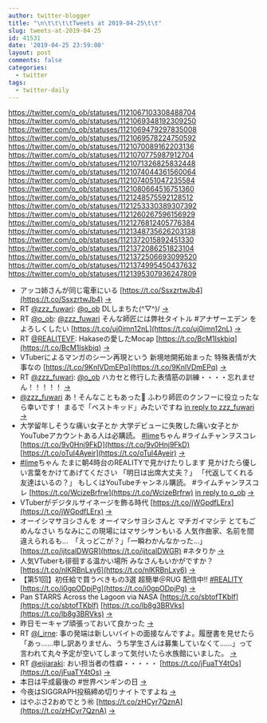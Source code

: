 ```yaml
---
author: twitter-blogger
title: "\n\t\t\t\tTweets at 2019-04-25\t\t"
slug: tweets-at-2019-04-25
id: 41531
date: '2019-04-25 23:59:00'
layout: post
comments: false
categories:
  - twitter
tags:
  - twitter-daily
---
```


https://twitter.com/o_ob/statuses/1121067103308488704 https://twitter.com/o_ob/statuses/1121069348192309250 https://twitter.com/o_ob/statuses/1121069479297835008 https://twitter.com/o_ob/statuses/1121069578224750592 https://twitter.com/o_ob/statuses/1121070089162203136 https://twitter.com/o_ob/statuses/1121070775987912704 https://twitter.com/o_ob/statuses/1121071326825832448 https://twitter.com/o_ob/statuses/1121074044361560064 https://twitter.com/o_ob/statuses/1121074051047235584 https://twitter.com/o_ob/statuses/1121080664516751360 https://twitter.com/o_ob/statuses/1121248575592128512 https://twitter.com/o_ob/statuses/1121253330389307392 https://twitter.com/o_ob/statuses/1121260267596156929 https://twitter.com/o_ob/statuses/1121276812405776384 https://twitter.com/o_ob/statuses/1121348735626203138 https://twitter.com/o_ob/statuses/1121372015892451330 https://twitter.com/o_ob/statuses/1121372086251823104 https://twitter.com/o_ob/statuses/1121372506693099520 https://twitter.com/o_ob/statuses/1121374995450437632 https://twitter.com/o_ob/statuses/1121395307936247809  

*   アッコ姉さんが同じ電車にいる [https://t.co/SsxzrtwJb4](https://t.co/SsxzrtwJb4) [->](https://twitter.com/o_ob/statuses/1121067103308488704)
*   RT [@zzz_fuwari](https://twitter.com/zzz_fuwari): [@o_ob](https://twitter.com/o_ob) DLしまちた(^▽^)/ [->](https://twitter.com/o_ob/statuses/1121069348192309250)
*   RT [@o_ob](https://twitter.com/o_ob): [@zzz_fuwari](https://twitter.com/zzz_fuwari) そんな師匠には弊社タイトル #アナザーエデン をよろしくしたい [https://t.co/uj0imn12nL](https://t.co/uj0imn12nL) [->](https://twitter.com/o_ob/statuses/1121069479297835008)
*   RT [@REALITEVF](https://twitter.com/REALITEVF): Hakaseの愛したMocap [https://t.co/BcM1Iskbiq](https://t.co/BcM1Iskbiq) [->](https://twitter.com/o_ob/statuses/1121069578224750592)
*   VTuberによるマンガのシーン再現という 新境地開拓始まった 特殊表情が大事なの [https://t.co/9KnlVDmEPq](https://t.co/9KnlVDmEPq) [->](https://twitter.com/o_ob/statuses/1121070089162203136)
*   RT [@zzz_fuwari](https://twitter.com/zzz_fuwari): [@o_ob](https://twitter.com/o_ob) ハカセと修行した表情筋の訓練・・・・忘れません！！！！！ [->](https://twitter.com/o_ob/statuses/1121070775987912704)
*   [@zzz_fuwari](https://twitter.com/zzz_fuwari) あ！そんなこともあった🤭 ふわり師匠のクンフーに役立ったなら幸いです！ まるで「ベストキッド」みたいですね [in reply to zzz_fuwari](https://twitter.com/zzz_fuwari/statuses/1121070654965477376) [->](https://twitter.com/o_ob/statuses/1121071326825832448)
*   大学留年しそうな痛い女子とか 大学デビューに失敗した痛い女子とか YouTubeアカウントある人は必購読。 [#lime](https://twitter.com/search?q=%23lime&src=hash)ちゃん #ライムチャンヲスコレ [https://t.co/9v0Hnj9FkD](https://t.co/9v0Hnj9FkD) [https://t.co/oTul4Ayeir](https://t.co/oTul4Ayeir) [->](https://twitter.com/o_ob/statuses/1121074044361560064)
*   [#lime](https://twitter.com/search?q=%23lime&src=hash)ちゃん たまに朝4時台のREALITYで見かけたりします 見かけたら優しい言葉をかけてあげてください 「明日は出席大丈夫？」 「代返してくれる友達はいるの？」 もしくはYouTubeチャンネル購読。 #ライムチャンヲスコレ [https://t.co/WcizeBrfrw](https://t.co/WcizeBrfrw) [in reply to o_ob](https://twitter.com/o_ob/statuses/1121074044361560064) [->](https://twitter.com/o_ob/statuses/1121074051047235584)
*   VTuberがデジタルサイネージを飾る時代 [https://t.co/jWGpdfLErx](https://t.co/jWGpdfLErx) [->](https://twitter.com/o_ob/statuses/1121080664516751360)
*   オーイシマサヨシさんを オーイマシサヨシさんと マチガイマシテ とてもごめんなさい ちなみにこの現場にはマサシサンもいる 人気作曲家、名前を間違えられるも…　「えっどこが？」「一瞬わかんなかった…」 [https://t.co/ijtcalDWGR](https://t.co/ijtcalDWGR) #ネタりか [->](https://twitter.com/o_ob/statuses/1121248575592128512)
*   人気VTuberも徘徊する温かい場所 みなさんもいかがですか？ [https://t.co/nlKRBnLxy6](https://t.co/nlKRBnLxy6) [->](https://twitter.com/o_ob/statuses/1121253330389307392)
*   【第51回】初任給で買うべきもの3選 超簡単＠RUG 配信中!! [#REALITY](https://twitter.com/search?q=%23REALITY&src=hash) [https://t.co/i0gpODpjPg](https://t.co/i0gpODpjPg) [->](https://twitter.com/o_ob/statuses/1121260267596156929)
*   Pan STARRS Across the Lagoon via NASA [https://t.co/sbtofTKblf](https://t.co/sbtofTKblf) [https://t.co/lb8g3BRVks](https://t.co/lb8g3BRVks) [->](https://twitter.com/o_ob/statuses/1121276812405776384)
*   昨日モーキャプ頑張っておいて良かった [->](https://twitter.com/o_ob/statuses/1121348735626203138)
*   RT [@l_irne](https://twitter.com/l_irne): 事の発端は新しいバイトの面接なんですよ。履歴書を見せたら「あっ……申し訳ありません、うち学生さんは募集していなくて……」って言われて丸々予定が空いてしまって気付いたら水族館にいました。 [->](https://twitter.com/o_ob/statuses/1121372015892451330)
*   RT [@eijiaraki](https://twitter.com/eijiaraki): おい担当者の性癖・・・・・ [https://t.co/jFuaTY4tOs](https://t.co/jFuaTY4tOs) [->](https://twitter.com/o_ob/statuses/1121372086251823104)
*   本日は平成最後の #世界ペンギンの日 [->](https://twitter.com/o_ob/statuses/1121372506693099520)
*   今夜はSIGGRAPH投稿締め切りナイトですよね [->](https://twitter.com/o_ob/statuses/1121374995450437632)
*   はやぶさ2おめでとう㊗️ [https://t.co/zHCyr7QznA](https://t.co/zHCyr7QznA) [->](https://twitter.com/o_ob/statuses/1121395307936247809)